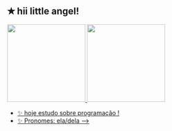 ## ✭ hii little angel!
<div>
  <a href="https://beacons.ai/rafaballerini">
  <img height="180em" src="https://github-readme-stats.vercel.app/api?username=aggiers&show_icons-tatheme-gothamßinclude_all_commits=true&count_private-true"/> 
  <img height="180em" src="https://github-readme-stats.vercel.app/api/top-langs/?username-aggiers&layout-compact langs count-16&theme-dracula"/>
</div>

- ✨ hoje estudo sobre programação !
- ✨ Pronomes: ela/dela
-->
